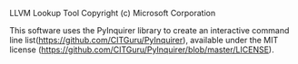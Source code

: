 LLVM Lookup Tool
Copyright (c) Microsoft Corporation

This software uses the PyInquirer library to create an interactive command 
line list(https://github.com/CITGuru/PyInquirer), available under the MIT license 
(https://github.com/CITGuru/PyInquirer/blob/master/LICENSE).